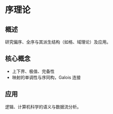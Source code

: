 # 序理论

## 概述

研究偏序、全序与其派生结构（如格、域理论）及应用。

## 核心概念

- 上下界、极值、完备性
- 映射的单调性与序同构，Galois 连接

## 应用

逻辑、计算机科学的语义与数据流分析。
